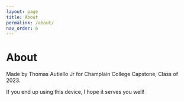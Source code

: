 ```yaml
---
layout: page
title: About
permalink: /about/
nav_order: 6
---
```

# About

Made by Thomas Autiello Jr for Champlain College Capstone, Class of 2023.

If you end up using this device, I hope it serves you well!
